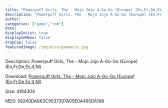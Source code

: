 ```yaml
---
title: "Powerpuff Girls, The - Mojo Jojo A-Go-Go (Europe) (En,Fr,De,Es,It,Nl)"
description: "Powerpuff Girls, The - Mojo Jojo A-Go-Go (Europe) (En,Fr,De,Es,It,Nl)"
author: 
categories: ["game","rom"]
date: 
displayInList: true
displayInMenu: false
dropCap: false
featuredImage: /img/miss/gamemiss.jpg
---
```


Description: Powerpuff Girls, The - Mojo Jojo A-Go-Go (Europe) (En,Fr,De,Es,It,Nl)

Download: <a style="text-decoration:underline;" href="https://mega.nz/#!uTIGVaAB!48l6UMzjbg0mPOt0IS5KqxxGcLwBn5wKcBckQV9Bptc" target = "_blank" rel = "nofollow" > Powerpuff Girls, The - Mojo Jojo A-Go-Go (Europe) (En,Fr,De,Es,It,Nl)</a>

Size: 4194304

MD5: 59240DA663C9537307A05E0A465DA198

